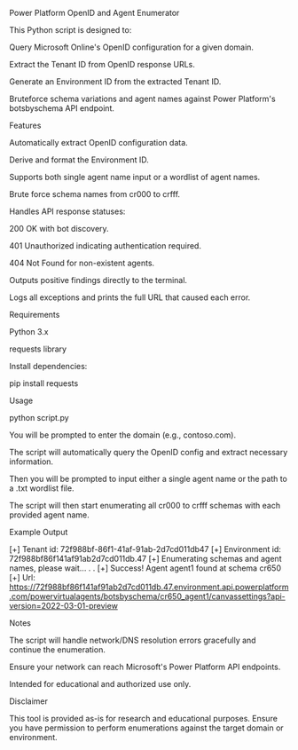 Power Platform OpenID and Agent Enumerator

This Python script is designed to:

Query Microsoft Online's OpenID configuration for a given domain.

Extract the Tenant ID from OpenID response URLs.

Generate an Environment ID from the extracted Tenant ID.

Bruteforce schema variations and agent names against Power Platform's botsbyschema API endpoint.

Features

Automatically extract OpenID configuration data.

Derive and format the Environment ID.

Supports both single agent name input or a wordlist of agent names.

Brute force schema names from cr000 to crfff.

Handles API response statuses:

200 OK with bot discovery.

401 Unauthorized indicating authentication required.

404 Not Found for non-existent agents.

Outputs positive findings directly to the terminal.

Logs all exceptions and prints the full URL that caused each error.

Requirements

Python 3.x

requests library

Install dependencies:

pip install requests

Usage

python script.py

You will be prompted to enter the domain (e.g., contoso.com).

The script will automatically query the OpenID config and extract necessary information.

Then you will be prompted to input either a single agent name or the path to a .txt wordlist file.

The script will then start enumerating all cr000 to crfff schemas with each provided agent name.

Example Output

[+] Tenant id: 72f988bf-86f1-41af-91ab-2d7cd011db47
[+] Environment id: 72f988bf86f141af91ab2d7cd011db.47
[+] Enumerating schemas and agent names, please wait...
.
.
[+] Success! Agent agent1 found at schema cr650
[+] Url: https://72f988bf86f141af91ab2d7cd011db.47.environment.api.powerplatform.com/powervirtualagents/botsbyschema/cr650_agent1/canvassettings?api-version=2022-03-01-preview

Notes

The script will handle network/DNS resolution errors gracefully and continue the enumeration.

Ensure your network can reach Microsoft's Power Platform API endpoints.

Intended for educational and authorized use only.

Disclaimer

This tool is provided as-is for research and educational purposes. Ensure you have permission to perform enumerations against the target domain or environment.

